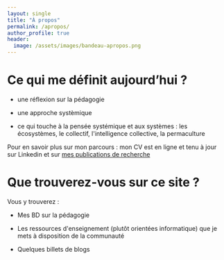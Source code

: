 ```yaml
---
layout: single
title: "À propos"
permalink: /apropos/
author_profile: true
header:
  image: /assets/images/bandeau-apropos.png
---
```


# Ce qui me définit aujourd’hui ?

- une réflexion sur la pédagogie

- une approche systèmique

- ce qui touche à la pensée systémique et aux systèmes : les écosystèmes, le collectif, l'intelligence collective, la permaculture 

Pour en savoir plus sur mon parcours : mon CV est en ligne et tenu à jour sur Linkedin et sur [mes publications de recherche](https://cv.archives-ouvertes.fr/tuyet-tram-dang-ngoc)

# Que trouverez-vous sur ce site ?

Vous y trouverez :

- Mes BD sur la pédagogie 

- Les ressources d'enseignement (plutôt orientées informatique) que je mets à disposition de la communauté 

- Quelques billets de blogs 



